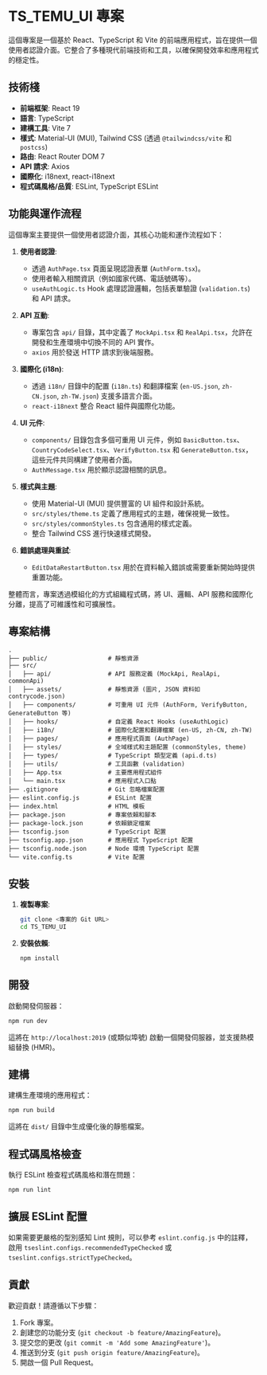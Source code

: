 # TS_TEMU_UI 專案

這個專案是一個基於 React、TypeScript 和 Vite 的前端應用程式，旨在提供一個使用者認證介面。它整合了多種現代前端技術和工具，以確保開發效率和應用程式的穩定性。

## 技術棧

- **前端框架**: React 19
- **語言**: TypeScript
- **建構工具**: Vite 7
- **樣式**: Material-UI (MUI), Tailwind CSS (透過 `@tailwindcss/vite` 和 `postcss`)
- **路由**: React Router DOM 7
- **API 請求**: Axios
- **國際化**: i18next, react-i18next
- **程式碼風格/品質**: ESLint, TypeScript ESLint

## 功能與運作流程

這個專案主要提供一個使用者認證介面，其核心功能和運作流程如下：

1.  **使用者認證**:

    - 透過 `AuthPage.tsx` 頁面呈現認證表單 (`AuthForm.tsx`)。
    - 使用者輸入相關資訊（例如國家代碼、電話號碼等）。
    - `useAuthLogic.ts` Hook 處理認證邏輯，包括表單驗證 (`validation.ts`) 和 API 請求。

2.  **API 互動**:

    - 專案包含 `api/` 目錄，其中定義了 `MockApi.tsx` 和 `RealApi.tsx`，允許在開發和生產環境中切換不同的 API 實作。
    - `axios` 用於發送 HTTP 請求到後端服務。

3.  **國際化 (i18n)**:

    - 透過 `i18n/` 目錄中的配置 (`i18n.ts`) 和翻譯檔案 (`en-US.json`, `zh-CN.json`, `zh-TW.json`) 支援多語言介面。
    - `react-i18next` 整合 React 組件與國際化功能。

4.  **UI 元件**:

    - `components/` 目錄包含多個可重用 UI 元件，例如 `BasicButton.tsx`、`CountryCodeSelect.tsx`、`VerifyButton.tsx` 和 `GenerateButton.tsx`，這些元件共同構建了使用者介面。
    - `AuthMessage.tsx` 用於顯示認證相關的訊息。

5.  **樣式與主題**:

    - 使用 Material-UI (MUI) 提供豐富的 UI 組件和設計系統。
    - `src/styles/theme.ts` 定義了應用程式的主題，確保視覺一致性。
    - `src/styles/commonStyles.ts` 包含通用的樣式定義。
    - 整合 Tailwind CSS 進行快速樣式開發。

6.  **錯誤處理與重試**:
    - `EditDataRestartButton.tsx` 用於在資料輸入錯誤或需要重新開始時提供重置功能。

整體而言，專案透過模組化的方式組織程式碼，將 UI、邏輯、API 服務和國際化分離，提高了可維護性和可擴展性。

## 專案結構

```
.
├── public/                 # 靜態資源
├── src/
│   ├── api/                # API 服務定義 (MockApi, RealApi, commonApi)
│   ├── assets/             # 靜態資源 (圖片, JSON 資料如 contrycode.json)
│   ├── components/         # 可重用 UI 元件 (AuthForm, VerifyButton, GenerateButton 等)
│   ├── hooks/              # 自定義 React Hooks (useAuthLogic)
│   ├── i18n/               # 國際化配置和翻譯檔案 (en-US, zh-CN, zh-TW)
│   ├── pages/              # 應用程式頁面 (AuthPage)
│   ├── styles/             # 全域樣式和主題配置 (commonStyles, theme)
│   ├── types/              # TypeScript 類型定義 (api.d.ts)
│   ├── utils/              # 工具函數 (validation)
│   ├── App.tsx             # 主要應用程式組件
│   └── main.tsx            # 應用程式入口點
├── .gitignore              # Git 忽略檔案配置
├── eslint.config.js        # ESLint 配置
├── index.html              # HTML 模板
├── package.json            # 專案依賴和腳本
├── package-lock.json       # 依賴鎖定檔案
├── tsconfig.json           # TypeScript 配置
├── tsconfig.app.json       # 應用程式 TypeScript 配置
├── tsconfig.node.json      # Node 環境 TypeScript 配置
└── vite.config.ts          # Vite 配置
```

## 安裝

1.  **複製專案**:

    ```bash
    git clone <專案的 Git URL>
    cd TS_TEMU_UI
    ```

2.  **安裝依賴**:
    ```bash
    npm install
    ```

## 開發

啟動開發伺服器：

```bash
npm run dev
```

這將在 `http://localhost:2019` (或類似埠號) 啟動一個開發伺服器，並支援熱模組替換 (HMR)。

## 建構

建構生產環境的應用程式：

```bash
npm run build
```

這將在 `dist/` 目錄中生成優化後的靜態檔案。

## 程式碼風格檢查

執行 ESLint 檢查程式碼風格和潛在問題：

```bash
npm run lint
```

## 擴展 ESLint 配置

如果需要更嚴格的型別感知 Lint 規則，可以參考 `eslint.config.js` 中的註釋，啟用 `tseslint.configs.recommendedTypeChecked` 或 `tseslint.configs.strictTypeChecked`。

## 貢獻

歡迎貢獻！請遵循以下步驟：

1.  Fork 專案。
2.  創建您的功能分支 (`git checkout -b feature/AmazingFeature`)。
3.  提交您的更改 (`git commit -m 'Add some AmazingFeature'`)。
4.  推送到分支 (`git push origin feature/AmazingFeature`)。
5.  開啟一個 Pull Request。

